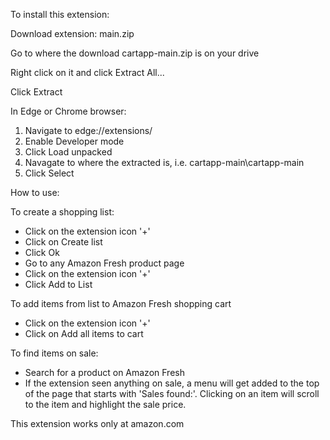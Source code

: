 To install this extension:

Download extension: main.zip

Go to where the download cartapp-main.zip is on your drive

Right click on it and click Extract All...

Click Extract

In Edge or Chrome browser:

1. Navigate to edge://extensions/
2. Enable Developer mode
3. Click Load unpacked
4. Navagate to where the extracted is, i.e. cartapp-main\cartapp-main
5. Click Select


How to use:

To create a shopping list:

- Click on the extension icon '+'
- Click on Create list
- Click Ok
- Go to any Amazon Fresh product page
- Click on the extension icon '+'
- Click Add to List

To add items from list to Amazon Fresh shopping cart

- Click on the extension icon '+'
- Click on Add all items to cart

To find items on sale:

- Search for a product on Amazon Fresh
- If the extension seen anything on sale, a menu will get added to the top of the page that starts with 'Sales found:'. Clicking on an item will scroll to the item and highlight the sale price.




This extension works only at amazon.com